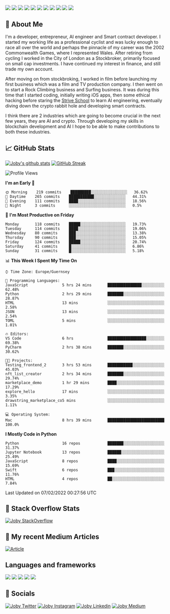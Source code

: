 ![](https://img.shields.io/badge/iOS-000000?style=for-the-badge&logo=ios&logoColor=white)
![](https://img.shields.io/badge/Python-3776AB?style=for-the-badge&logo=python&logoColor=white)
![](https://img.shields.io/badge/Swift-FA7343?style=for-the-badge&logo=swift&logoColor=white)
![](https://img.shields.io/badge/Bootstrap-563D7C?style=for-the-badge&logo=bootstrap&logoColor=white)
![](https://img.shields.io/badge/MongoDB-4EA94B?style=for-the-badge&logo=mongodb&logoColor=white)
![](https://img.shields.io/badge/Heroku-430098?style=for-the-badge&logo=heroku&logoColor=white)
[![](https://img.shields.io/badge/Stack_Overflow-FE7A16?style=for-the-badge&logo=stack-overflow&logoColor=white)](https://stackoverflow.com/users/7301801/joby)
[![](https://img.shields.io/badge/LinkedIn-0077B5?style=for-the-badge&logo=linkedin&logoColor=white)](https://www.linkedin.com/in/jobyi/)
[![](https://img.shields.io/badge/Twitter-1DA1F2?style=for-the-badge&logo=twitter&logoColor=white)](https://twitter.com/Jobyid)
[![](https://img.shields.io/badge/Instagram-E4405F?style=for-the-badge&logo=instagram&logoColor=white)](https://www.instagram.com/jobyid/)
[![](https://img.shields.io/badge/Medium-12100E?style=for-the-badge&logo=medium&logoColor=white)](https://jobyid.medium.com)

## &#x1f; About Me

I'm a developer, entrepreneur, AI engineer and Smart contract developer.
I started my working life as a professional cyclist and was lucky enough to race all over the world and perhaps the pinnacle of my career was the 2002 Commonwealth Games, where I represented Wales.
After retiring from cycling I worked in the City of London as a Stockbroker, primarily focused on small cap investments. I have continued my interest in finance, and still trade my own account.

After moving on from stockbroking, I worked in film before launching my first business which was a film and TV production company. I then went on to start a Rock Climbing business and Surfing business. It was during this time that I started coding, initially writing iOS apps, then some ethical hacking before staring the [Strive School](https://strive.school) to learn AI engineering, eventually diving down the crypto rabbit hole and developing smart contracts. 

I think there are 2 industries which are going to become crucial in the next few years, they are AI and crypto. Through developing my skills in blockchain development and AI I hope to be able to make contributions to both these industries. 

## &#x1f4c8; GitHub Stats

[![Joby's github stats](https://github-readme-stats.vercel.app/api?username=jobyid&count_private=true&show_icons=true&theme=radical)](https://github.com/anuraghazra/github-readme-stats) [![GitHub Streak](https://github-readme-streak-stats.herokuapp.com/?user=jobyid&theme=dark)](https://github.com/DenverCoder1/github-readme-streak-stats)

<!--START_SECTION:waka-->
![Profile Views](http://img.shields.io/badge/Profile%20Views-0-blue)

**I'm an Early 🐤** 

```text
🌞 Morning    219 commits    █████████░░░░░░░░░░░░░░░░   36.62% 
🌆 Daytime    265 commits    ███████████░░░░░░░░░░░░░░   44.31% 
🌃 Evening    111 commits    ████░░░░░░░░░░░░░░░░░░░░░   18.56% 
🌙 Night      3 commits      ░░░░░░░░░░░░░░░░░░░░░░░░░   0.5%

```
📅 **I'm Most Productive on Friday** 

```text
Monday       118 commits    █████░░░░░░░░░░░░░░░░░░░░   19.73% 
Tuesday      114 commits    ████░░░░░░░░░░░░░░░░░░░░░   19.06% 
Wednesday    80 commits     ███░░░░░░░░░░░░░░░░░░░░░░   13.38% 
Thursday     90 commits     ███░░░░░░░░░░░░░░░░░░░░░░   15.05% 
Friday       124 commits    █████░░░░░░░░░░░░░░░░░░░░   20.74% 
Saturday     41 commits     █░░░░░░░░░░░░░░░░░░░░░░░░   6.86% 
Sunday       31 commits     █░░░░░░░░░░░░░░░░░░░░░░░░   5.18%

```


📊 **This Week I Spent My Time On** 

```text
⌚︎ Time Zone: Europe/Guernsey

💬 Programming Languages: 
JavaScript               5 hrs 24 mins       ███████████████░░░░░░░░░░   62.48% 
Python                   2 hrs 29 mins       ███████░░░░░░░░░░░░░░░░░░   28.87% 
HTML                     13 mins             ░░░░░░░░░░░░░░░░░░░░░░░░░   2.58% 
JSON                     13 mins             ░░░░░░░░░░░░░░░░░░░░░░░░░   2.54% 
TOML                     5 mins              ░░░░░░░░░░░░░░░░░░░░░░░░░   1.01%

🔥 Editors: 
VS Code                  6 hrs               █████████████████░░░░░░░░   69.38% 
PyCharm                  2 hrs 38 mins       ███████░░░░░░░░░░░░░░░░░░   30.62%

🐱‍💻 Projects: 
Testing_frontend_2       3 hrs 53 mins       ███████████░░░░░░░░░░░░░░   45.03% 
nft_list_creator         2 hrs 34 mins       ███████░░░░░░░░░░░░░░░░░░   29.74% 
marketplace_demo         1 hr 29 mins        ████░░░░░░░░░░░░░░░░░░░░░   17.29% 
explore_hello            17 mins             ░░░░░░░░░░░░░░░░░░░░░░░░░   3.35% 
drawstring_marketplace_co5 mins              ░░░░░░░░░░░░░░░░░░░░░░░░░   1.11%

💻 Operating System: 
Mac                      8 hrs 39 mins       █████████████████████████   100.0%

```

**I Mostly Code in Python** 

```text
Python                   16 repos            ███████░░░░░░░░░░░░░░░░░░   31.37% 
Jupyter Notebook         13 repos            ██████░░░░░░░░░░░░░░░░░░░   25.49% 
JavaScript               8 repos             ████░░░░░░░░░░░░░░░░░░░░░   15.69% 
Swift                    6 repos             ███░░░░░░░░░░░░░░░░░░░░░░   11.76% 
HTML                     4 repos             ██░░░░░░░░░░░░░░░░░░░░░░░   7.84%

```



 Last Updated on 07/02/2022 00:27:56 UTC
<!--END_SECTION:waka-->


## &#x1f; Stack Overflow Stats 

[![Joby StackOverflow](https://github-readme-stackoverflow.vercel.app/?userID=7301801&layout=compact)](https://stackoverflow.com/users/7301801/joby)


## &#x1f; My recent Medium Articles
[![Article](https://github-readme-medium-recent-article.vercel.app/medium/@jobyid/0)](https://jobyid.medium.com)
 

## Languages and frameworks
![](https://img.shields.io/badge/iOS-000000?style=for-the-badge&logo=ios&logoColor=white)
![](https://img.shields.io/badge/Python-3776AB?style=for-the-badge&logo=python&logoColor=white)
![](https://img.shields.io/badge/Swift-FA7343?style=for-the-badge&logo=swift&logoColor=white)
![](https://img.shields.io/badge/Bootstrap-563D7C?style=for-the-badge&logo=bootstrap&logoColor=white)
![](https://img.shields.io/badge/MongoDB-4EA94B?style=for-the-badge&logo=mongodb&logoColor=white)


## &#x1f; Socials 
[![Joby Twitter](https://img.shields.io/badge/Twitter-1DA1F2?style=for-the-badge&logo=twitter&logoColor=white)](https://twitter.com/jobyid)
[![Joby Instagram](https://img.shields.io/badge/Instagram-E4405F?style=for-the-badge&logo=instagram&logoColor=white)](https://instagram.com/jobyid)
[![Joby Linkedin](https://img.shields.io/badge/LinkedIn-0077B5?style=for-the-badge&logo=linkedin&logoColor=white)](https://www.linkedin.com/in/jobyi)
[![Joby Medium](https://img.shields.io/badge/Medium-12100E?style=for-the-badge&logo=medium&logoColor=white)](https://jobyid.medium.com)


